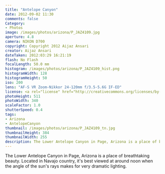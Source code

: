 ```yaml
---
title: "Antelope Canyon"
date: 2012-09-02 11:30
comments: false
Category:
- Photos
image: /images/photos/arizona/P_JAZ4109.jpg
aperture: 4.8
camera: NIKON D700
copyright: Copyright 2012 Aijaz Ansari
creator: Aijaz Ansari
dateTaken: 2012:03:29 16:21:19
flash: No Flash
focalLength: 50.0 mm
histogram: /images/photos/arizona/P_JAZ4109_hist.png
histogramWidth: 128
histogramHeight: 50
iso: 200
lens: "AF-S VR Zoom-Nikkor 24-120mm f/3.5-5.6G IF-ED"
license: <a rel="license" href="http://creativecommons.org/licenses/by-nc-nd/3.0/deed.en_US"><img alt="Creative Commons License" style="border-width:0" src="http://i.creativecommons.org/l/by-nc-nd/3.0/80x15.png" /></a>
photoHeight: 511
photoWidth: 340
scaleFactor: 1.0
shutterSpeed: 0.4
tags: 
- Arizona
- AntelopeCanyon
thumbnail: /images/photos/arizona/P_JAZ4109_tn.jpg
thumbnailHeight: 384
thumbnailWidth: 255
description: The Lower Antelope Canyon in Page, Arizona is a place of breathtaking beauty.
---
```


The Lower Antelope Canyon in Page, Arizona is a place of breathtaking
beauty.  Located in Navajo country, it's best viewed at around noon when
the angle of the sun's rays makes for very dramatic lighting.
